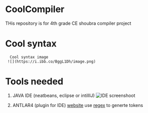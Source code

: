 # CoolCompiler
THis repository is for 4th grade CE shoubra compiler  project


# Cool syntax
      Cool syntax image
     ![](https://i.ibb.co/BggL1Dh/image.png)
     
# Tools needed
  1. JAVA IDE (neatbeans, eclipse or intillIJ)
    ![IDE screenshoot](https://i.ibb.co/3mdwqWX/image.png)
    
  2. ANTLAR4 (plugin for IDE) 
    [website](https://www.antlr.org/)
    use [regex](https://regexr.com/) to generte tokens 
   
  
    
